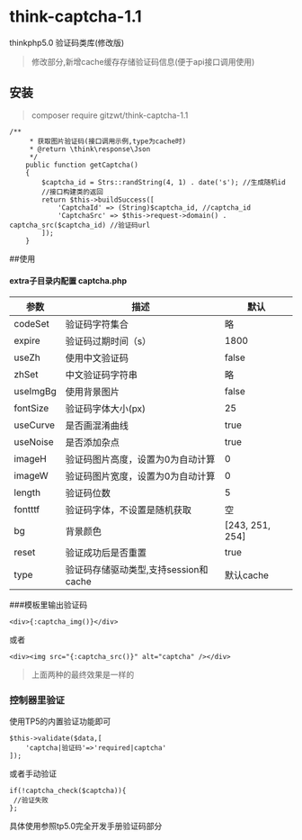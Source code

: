 # think-captcha-1.1
thinkphp5.0 验证码类库(修改版)
> 修改部分,新增cache缓存存储验证码信息(便于api接口调用使用)
> 

## 安装
> composer require gitzwt/think-captcha-1.1

~~~
/**
     * 获取图片验证码(接口调用示例,type为cache时)
     * @return \think\response\Json
     */
    public function getCaptcha()
    {
        $captcha_id = Strs::randString(4, 1) . date('s'); //生成随机id
        //接口构建类的返回
        return $this->buildSuccess([
            'CaptchaId' => (String)$captcha_id, //captcha_id
            'CaptchaSrc' => $this->request->domain() . captcha_src($captcha_id) //验证码url
        ]);
    }
 ~~~


##使用

#### extra子目录内配置 captcha.php
|   参数   |   描述  |   默认   |
| ------- | ------- | ------- | 
| codeSet | 验证码字符集合 | 略 |
| expire | 验证码过期时间（s） | 1800 |
| useZh | 使用中文验证码 | false |
| zhSet | 中文验证码字符串 | 略 |
| useImgBg | 使用背景图片 | false |
| fontSize | 验证码字体大小(px) | 25 |
| useCurve | 是否画混淆曲线 | true |
| useNoise | 是否添加杂点 | true |
| imageH | 验证码图片高度，设置为0为自动计算 | 0 |
| imageW | 验证码图片宽度，设置为0为自动计算 | 0 |
| length | 验证码位数 | 5 |
| fontttf | 验证码字体，不设置是随机获取 | 空 |
| bg | 背景颜色 | [243, 251, 254] |
| reset | 验证成功后是否重置 | true |
| type  | 验证码存储驱动类型,支持session和cache | 默认cache |

###模板里输出验证码

~~~
<div>{:captcha_img()}</div>
~~~
或者
~~~
<div><img src="{:captcha_src()}" alt="captcha" /></div>
~~~
> 上面两种的最终效果是一样的

### 控制器里验证
使用TP5的内置验证功能即可
~~~
$this->validate($data,[
    'captcha|验证码'=>'required|captcha'
]);
~~~
或者手动验证
~~~
if(!captcha_check($captcha)){
 //验证失败
};
~~~

具体使用参照tp5.0完全开发手册验证码部分
